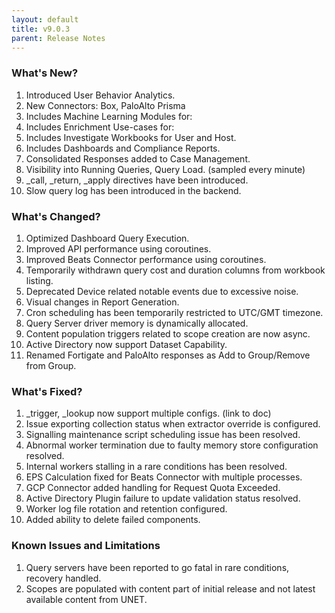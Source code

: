 ```yaml
---
layout: default
title: v9.0.3
parent: Release Notes
---
```


### What's New?
1. Introduced User Behavior Analytics.
2. New Connectors: Box, PaloAlto Prisma
3. Includes Machine Learning Modules for:
4. Includes Enrichment Use-cases for: 
5. Includes Investigate Workbooks for User and Host.
6. Includes Dashboards and Compliance Reports.
7. Consolidated Responses added to Case Management.
8. Visibility into Running Queries, Query Load. (sampled every minute)
9. \_call, \_return, \_apply directives have been introduced.
10. Slow query log has been introduced in the backend.

### What's Changed?
1. Optimized Dashboard Query Execution.
2. Improved API performance using coroutines. 
3. Improved Beats Connector performance using coroutines.
4. Temporarily withdrawn query cost and duration columns from workbook listing.
5. Deprecated Device related notable events due to excessive noise.
6. Visual changes in Report Generation.
7. Cron scheduling has been temporarily restricted to UTC/GMT timezone.
8. Query Server driver memory is dynamically allocated.
9. Content population triggers related to scope creation are now async.
10. Active Directory now support Dataset Capability.
11. Renamed Fortigate and PaloAlto responses as Add to Group/Remove from Group.

### What's Fixed?
1. \_trigger, \_lookup now support multiple configs. (link to doc)
2. Issue exporting collection status when extractor override is configured.
3. Signalling maintenance script scheduling issue has been resolved.
4. Abnormal worker termination due to faulty memory store configuration resolved.
5. Internal workers stalling in a rare conditions has been resolved.
6. EPS Calculation fixed for Beats Connector with multiple processes.
7. GCP Connector added handling for Request Quota Exceeded.
8. Active Directory Plugin failure to update validation status resolved.
9. Worker log file rotation and retention configured.
10. Added ability to delete failed components.

### Known Issues and Limitations
1. Query servers have been reported to go fatal in rare conditions, recovery handled.
2. Scopes are populated with content part of initial release and not latest available content from UNET.
